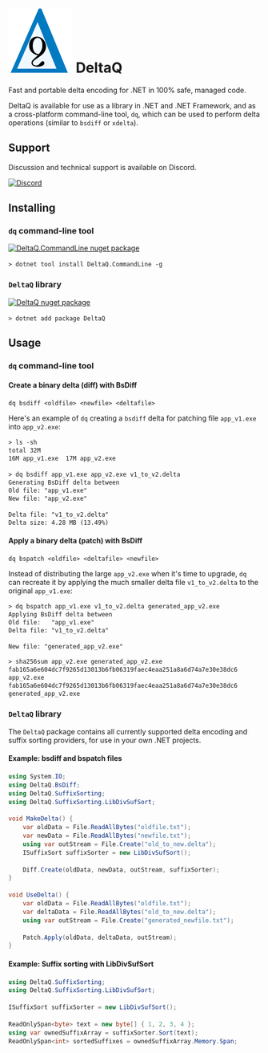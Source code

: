 # [![DeltaQ logo](assets/dq.png)](#) DeltaQ

Fast and portable delta encoding for .NET in 100% safe, managed code.

DeltaQ is available for use as a library in .NET and .NET Framework, and as a cross-platform command-line tool, `dq`, which can be used to perform delta operations (similar to `bsdiff` or `xdelta`).

## Support

Discussion and technical support is available on Discord.

[![Discord](https://img.shields.io/discord/359127425558249482)](https://discord.gg/FkRPyz6kcD)

## Installing

### `dq` command-line tool

[![DeltaQ.CommandLine nuget package](https://img.shields.io/nuget/v/DeltaQ.CommandLine.svg?style=flat)](https://www.nuget.org/packages/DeltaQ.CommandLine)

`> dotnet tool install DeltaQ.CommandLine -g`

### `DeltaQ` library

[![DeltaQ nuget package](https://img.shields.io/nuget/v/DeltaQ.svg?style=flat)](https://www.nuget.org/packages/DeltaQ)

`> dotnet add package DeltaQ`

## Usage

### `dq` command-line tool

#### Create a binary delta (diff) with BsDiff

`dq bsdiff <oldfile> <newfile> <deltafile>`

Here's an example of `dq` creating a `bsdiff` delta for patching file `app_v1.exe` into `app_v2.exe`:
```
> ls -sh
total 32M
16M app_v1.exe  17M app_v2.exe

> dq bsdiff app_v1.exe app_v2.exe v1_to_v2.delta
Generating BsDiff delta between
Old file: "app_v1.exe"
New file: "app_v2.exe"

Delta file: "v1_to_v2.delta"
Delta size: 4.28 MB (13.49%)
```

#### Apply a binary delta (patch) with BsDiff

`dq bspatch <oldfile> <deltafile> <newfile>`

Instead of distributing the large `app_v2.exe` when it's time to upgrade, `dq` can recreate it by applying the much smaller delta file `v1_to_v2.delta` to the original `app_v1.exe`:

```
> dq bspatch app_v1.exe v1_to_v2.delta generated_app_v2.exe
Applying BsDiff delta between
Old file:   "app_v1.exe"
Delta file: "v1_to_v2.delta"

New file: "generated_app_v2.exe"
```
```
> sha256sum app_v2.exe generated_app_v2.exe
fab165a6e604dc7f9265d13013b6fb06319faec4eaa251a8a6d74a7e30e38dc6  app_v2.exe
fab165a6e604dc7f9265d13013b6fb06319faec4eaa251a8a6d74a7e30e38dc6  generated_app_v2.exe
```

### `DeltaQ` library

The `DeltaQ` package contains all currently supported delta encoding and suffix sorting providers, for use in your own .NET projects.

#### Example: bsdiff and bspatch files

```cs
using System.IO;
using DeltaQ.BsDiff;
using DeltaQ.SuffixSorting;
using DeltaQ.SuffixSorting.LibDivSufSort;

void MakeDelta() {
    var oldData = File.ReadAllBytes("oldfile.txt");
    var newData = File.ReadAllBytes("newfile.txt");
    using var outStream = File.Create("old_to_new.delta");
    ISuffixSort suffixSorter = new LibDivSufSort();

    Diff.Create(oldData, newData, outStream, suffixSorter);
}

void UseDelta() {
    var oldData = File.ReadAllBytes("oldfile.txt");
    var deltaData = File.ReadAllBytes("old_to_new.delta");
    using var outStream = File.Create("generated_newfile.txt");

    Patch.Apply(oldData, deltaData, outStream);
}
```

#### Example: Suffix sorting with LibDivSufSort

```cs
using DeltaQ.SuffixSorting;
using DeltaQ.SuffixSorting.LibDivSufSort;

ISuffixSort suffixSorter = new LibDivSufSort();

ReadOnlySpan<byte> text = new byte[] { 1, 2, 3, 4 };
using var ownedSuffixArray = suffixSorter.Sort(text);
ReadOnlySpan<int> sortedSuffixes = ownedSuffixArray.Memory.Span;
```

